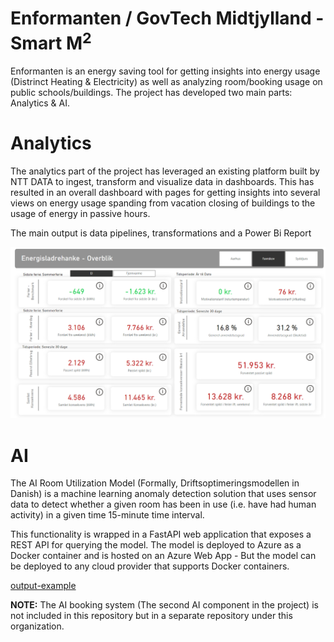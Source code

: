 # Enformanten / GovTech Midtjylland - Smart M<sup>2</sup>

Enformanten is an energy saving tool for getting insights into energy usage (Distrinct Heating & Electricity) as well as analyzing room/booking usage on public schools/buildings. The project has developed two main parts: Analytics & AI.

# Analytics

The analytics part of the project has leveraged an existing platform built by NTT DATA to ingest, transform and visualize data in dashboards. This has resulted in an overall dashboard with pages for getting insights into several views on energy usage spanding from vacation closing of buildings to the usage of energy in passive hours. 

The main output is data pipelines, transformations and a Power Bi Report

![Overview](./docs/analytics/frontend/assets/Overview.png)

# AI
The AI Room Utilization Model (Formally, Driftsoptimeringsmodellen in Danish) is a machine learning anomaly detection solution that uses sensor data to detect whether a given room has been in use (i.e. have had human activity) in a given time 15-minute time interval.

This functionality is wrapped in a FastAPI web application that exposes a REST API for querying the model. The model is deployed to Azure as a Docker container and is hosted on an Azure Web App - But the model can be deployed to any cloud provider that supports Docker containers.

[output-example](./docs/ai/assets/output-example.png)

**NOTE:** The AI booking system (The second AI component in the project) is not included in this repository but in a separate repository under this organization.
